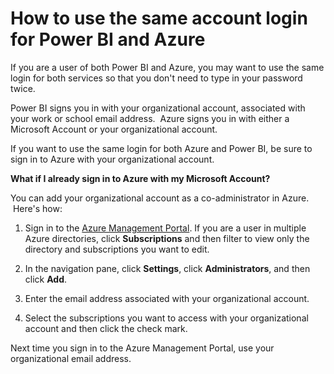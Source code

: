 ﻿<properties 
   pageTitle="How to use the same account login for Power BI and Azure"
   description="How to use the same account login for Power BI and Azure"
   services="powerbi" 
   documentationCenter="" 
   authors="guyinacube" 
   manager="mblythe" 
   editor=""
   tags=""
   qualityFocus="no"
   qualityDate=""/>
 
<tags
   ms.service="powerbi"
   ms.devlang="NA"
   ms.topic="article"
   ms.tgt_pltfrm="NA"
   ms.workload="powerbi"
   ms.date="03/04/2016"
   ms.author="asaxton"/>

# How to use the same account login for Power BI and Azure

If you are a user of both Power BI and Azure, you may want to use the same login for both services so that you don't need to type in your password twice.

Power BI signs you in with your organizational account, associated with your work or school email address.  Azure signs you in with either a Microsoft Account or your organizational account.

If you want to use the same login for both Azure and Power BI, be sure to sign in to Azure with your organizational account.

**What if I already sign in to Azure with my Microsoft Account?**

You can add your organizational account as a co-administrator in Azure.  Here's how:

1.  Sign in to the [Azure Management Portal](http://manage.windowsazure.com/). If you are a user in multiple Azure directories, click **Subscriptions** and then filter to view only the directory and subscriptions you want to edit.

2.  In the navigation pane, click **Settings**, click **Administrators**, and then click **Add**.

3.  Enter the email address associated with your organizational account.

4.  Select the subscriptions you want to access with your organizational account and then click the check mark.

Next time you sign in to the Azure Management Portal, use your organizational email address.


